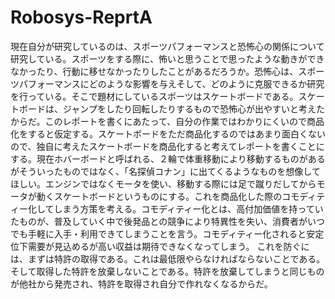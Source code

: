 # Robosys-ReprtA
現在自分が研究しているのは、スポーツパフォーマンスと恐怖心の関係について研究している。スポーツをする際に、怖いと思うことで思ったような動きができなかったり、行動に移せなかったりしたことがあるだろうか。恐怖心は、スポーツパフォーマンスにどのような影響を与えそして、どのように克服できるか研究を行っている。そこで題材にしているスポーツはスケートボードである。スケートボードは、ジャンプをしたり回転したりするもので恐怖心が出やすいと考えたからだ。このレポートを書くにあたって、自分の作業ではわかりにくいので商品化をすると仮定する。スケートボードをただ商品化するのではあまり面白くないので、独自に考えたスケートボードを商品化すると考えてレポートを書くことにする。現在ホバーボードと呼ばれる、２輪で体重移動により移動するものがあるがそういったものではなく、「名探偵コナン」に出てくるようなものを想像してほしい。エンジンではなくモータを使い、移動する際には足で蹴りだしてからモータが動くスケートボードというものにする。これを商品化した際のコモディティー化してしまう方策を考える。コモディティー化とは、高付加価値を持っていたものが、普及していく中で後発品との競争により特異性を失い、消費者がいつでも手軽に入手・利用できてしまうことを言う。コモディティー化されると安定位下需要が見込めるが高い収益は期待できなくなってしまう。
これを防ぐには、まずは特許の取得である。これは最低限やらなければならないことである。そして取得した特許を放棄しないことである。特許を放棄してしまうと同じものが他社から発売され、特許を取得され自分で作れなくなるからだ。
